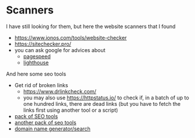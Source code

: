 # Scanners

I have still looking for them, but here the
website scanners that I found

* <https://www.ionos.com/tools/website-checker>
* <https://sitechecker.pro/>
* you can ask google for advices about
  * [pagespeed](https://developers.google.com/speed/pagespeed/insights/)
  * [lighthouse](https://web.dev/measure/)

And here some seo tools

* Get rid of broken links
  * <https://www.drlinkcheck.com/>
  * you may also use <https://httpstatus.io/> to check if,
    in a batch of up to one hundred links, there are dead
    links (but you have to fetch the links first using another tool
    or a script)
* [pack of SEO tools](https://www.websiteplanet.com/webtools/)
* [another pack of seo tools](https://www.sanderheilbron.nl/)
* [domain name generator/search](https://instantdomainsearch.com)
